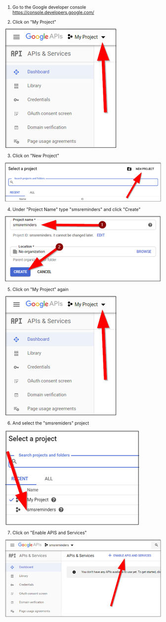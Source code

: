 01. Go to the Google developer console https://console.developers.google.com/

02. Click on "My Project"

![alt text](https://github.com/aristosv/gcalcli/blob/master/step02.png)

03. Click on "New Project"

![alt text](https://github.com/aristosv/gcalcli/blob/master/step03.png)

04. Under "Project Name" type "smsreminders" and click "Create"

![alt text](https://github.com/aristosv/gcalcli/blob/master/step04.png)

05. Click on "My Project" again

![alt text](https://github.com/aristosv/gcalcli/blob/master/step05.png)

06. And select the "smsremiders" project

![alt text](https://github.com/aristosv/gcalcli/blob/master/step06.png)

07. Click on "Enable APIS and Services"

![alt text](https://github.com/aristosv/gcalcli/blob/master/step07.png)
